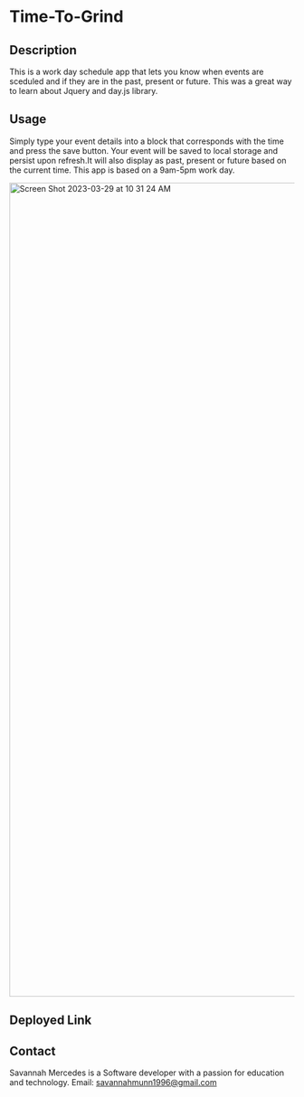 # Time-To-Grind

## Description
This is a work day schedule app that lets you know when events are sceduled and if they are in the past, present or future. This was a great way to learn about Jquery and day.js library.

## Usage
Simply type your event details into a block that corresponds with the time and press the save button. Your event will be saved to local storage and persist upon refresh.It will also display as past, present or future based on the current time. This app is based on a 9am-5pm work day.


<img width="1440" alt="Screen Shot 2023-03-29 at 10 31 24 AM" src="https://user-images.githubusercontent.com/113401054/228629764-6d58b54b-b4a9-45c7-80dd-99236f601cd0.png">







## Deployed Link


## Contact
Savannah Mercedes is a Software developer with a passion for education and technology. Email: savannahmunn1996@gmail.com
